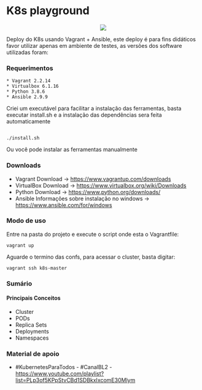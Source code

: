 # K8s playground 

<p align="center">
  <img width="" height="" src="https://apprenda.com/wp-content/uploads/Webinar_K8S101_K8slogo.png">
</p>


Deploy do K8s  usando Vagrant + Ansible, este deploy é para fins didáticos favor utilizar apenas em ambiente de testes, as versões dos software utilizadas foram:

### Requerimentos
``` shell
* Vagrant 2.2.14
* Virtualbox 6.1.16
* Python 3.8.6
* Ansible 2.9.9
```

Criei um executável para facilitar a instalação das ferramentas, basta executar install.sh e a instalação das dependências sera feita automaticamente

``` shell

./install.sh

```
Ou você pode instalar as ferramentas manualmente
### Downloads
* Vagrant
  Download -> https://www.vagrantup.com/downloads
* VirtualBox
  Download -> https://www.virtualbox.org/wiki/Downloads
* Python
  Download -> https://www.python.org/downloads/
* Ansible
  Informações sobre instalação no windows -> https://www.ansible.com/for/windows
                                                                                             
### Modo de uso

Entre na pasta do projeto e execute o script onde esta o Vagrantfile:

``` shell
vagrant up
```

Aguarde o termino das confs, para acessar o cluster, basta digitar:

``` shell
vagrant ssh k8s-master
```

### Sumário
#### Principais Conceitos

* Cluster
* PODs
* Replica Sets
* Deployments
* Namespaces

### Material de apoio

* #KubernetesParaTodos - #CanalBL2 - https://www.youtube.com/playlist?list=PLp3of5KPpStvCBd1SDBkxIxcomE30Mlym
